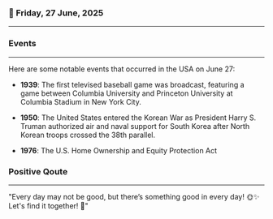 ### 📅 Friday, 27 June, 2025
------
### Events
------
Here are some notable events that occurred in the USA on June 27:

- **1939**: The first televised baseball game was broadcast, featuring a game between Columbia University and Princeton University at Columbia Stadium in New York City.

- **1950**: The United States entered the Korean War as President Harry S. Truman authorized air and naval support for South Korea after North Korean troops crossed the 38th parallel.

- **1976**: The U.S. Home Ownership and Equity Protection Act
### Positive Qoute
------
"Every day may not be good, but there’s something good in every day! 🌞✨ Let's find it together! 💖"

